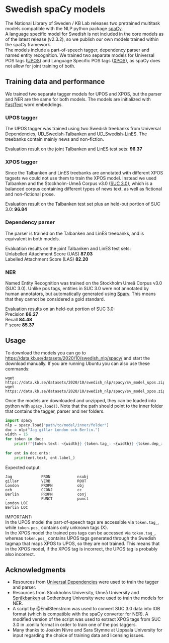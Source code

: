 # Swedish spaCy models

The National Library of Sweden / KB Lab releases two pretrained multitask models compatible with the NLP python package [spaCy](https://spacy.io/).  
A language specific model for Swedish is not included in the core models as of the latest release (v2.3.2), so we publish our own models trained within the spaCy framework.  
The models include a part-of-speech tagger, dependency parser and named entity recognition. We trained two separate models for Universal POS tags ([UPOS](https://universaldependencies.org/u/pos/)) and Language Specific POS tags ([XPOS](https://universaldependencies.org/sv/index.html)), as spaCy does not allow for joint training of both. 

## Training data and performance

We trained two separate tagger models for UPOS and XPOS, but the parser and NER are the same for both models. The models are initialized with [FastText](https://fasttext.cc/docs/en/crawl-vectors.html) word embeddings.

### UPOS tagger

The UPOS tagger was trained using two Swedish treebanks from Universal Dependencies, [UD_Swedish-Talbanken](https://universaldependencies.org/treebanks/sv_talbanken/index.html) and [UD_Swedish-LinES](https://universaldependencies.org/treebanks/sv_lines/index.html). The treebanks contain mainly news and non-fiction.

Evaluation result on the joint Talbanken and LinES test sets: **96.37**


### XPOS tagger

Since the Talbanken and LinES treebanks are annotated with different XPOS tagsets we could not use them to train the XPOS model. Instead we used Talbanken and the Stockholm-Umeå Corpus v3.0 ([SUC 3.0](https://spraakbanken.gu.se/en/resources/suc3)), which is a balanced corpus containing different types of news text, as well as fictional and non-fictional prose.  

Evaluation result on the Talbanken test set plus an held-out portion of SUC 3.0: **96.84**

### Dependency parser

The parser is trained on the Talbanken and LinES treebanks, and is equivalent in both models.

Evaluation results on the joint Talbanken and LinES test sets:  
Unlabelled Attachment Score (UAS) **87.03**  
Labelled Attachment Score (LAS) **82.20**

### NER

Named Entity Recognition was trained on the Stockholm Umeå Corpus v3.0 (SUC 3.0). Unlike pos tags, entities in SUC 3.0 were not annotated by human annotators, but automatically generated using [Sparv](https://spraakbanken.gu.se/en/tools/sparv/annotations). This means that they cannot be considered a gold standard.

Evaluation results on an held-out portion of SUC 3.0:  
Precision **86.27**  
Recall **84.48**  
F score **85.37**


## Usage

To download the models you can go to https://data.kb.se/datasets/2020/10/swedish_nlp/spacy/ and start the download manually. If you are running Ubuntu you can also use these commands:

```
wget https://data.kb.se/datasets/2020/10/swedish_nlp/spacy/sv_model_upos.zip
wget https://data.kb.se/datasets/2020/10/swedish_nlp/spacy/sv_model_xpos.zip
```

Once the models are downloaded and unzipped, they can be loaded into python with `spacy.load()`. Note that the path should point to the inner folder that contains the tagger, parser and ner folders.

```python
import spacy
nlp = spacy.load("path/to/model/inner/folder")
doc = nlp("Jag gillar London och Berlin.")
width = 15
for token in doc:
    print(f"{token.text: <{width}} {token.tag_: <{width}} {token.dep_: <{width}}")
    
for ent in doc.ents:
    print(ent.text, ent.label_)
```

Expected output:
```
Jag             PRON            nsubj          
gillar          VERB            ROOT           
London          PROPN           obj            
och             CCONJ           cc             
Berlin          PROPN           conj           
.               PUNCT           punct          
London LOC
Berlin LOC
```

IMPORTANT:   
In the UPOS model the part-of-speech tags are accessible via `token.tag_`, while `token.pos_` contains only unknown tags (X).  
In the XPOS model the trained pos tags can be accessed via `token.tag_`, whereas `token.pos_` contains UPOS tags generated through the Swedish tagmap that maps XPOS to UPOS, so they are not trained. This means that in the XPOS model, if the XPOS tag is incorrect, the UPOS tag is probably also incorrect.

## Acknowledgments

* Resources from [Universal Dependencies](https://universaldependencies.org/) were used to train the tagger and parser.
* Resources from Stockholms University, Umeå University and [Språkbanken](https://spraakbanken.gu.se/) at Gothenburg University were used to train the models for NER.
* A script by @EmilStenstrom was used to convert SUC 3.0 data into IOB format (which is compatible with the spaCy converter for NER). A modified version of the script was used to extract XPOS tags from SUC 3.0 in .conllu format in order to train one of the pos taggers.
* Many thanks to Joakim Nivre and Sara Stymne at Uppsala University for input regarding the choice of training data and licensing issues.
